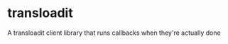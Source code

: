 transloadit
===========

A transloadit client library that runs callbacks when they're actually done